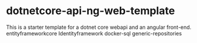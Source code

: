 # dotnetcore-api-ng-web-template
This is a starter template for a dotnet core webapi and an angular front-end. entityframeworkcore Identityframework docker-sql generic-repositories
